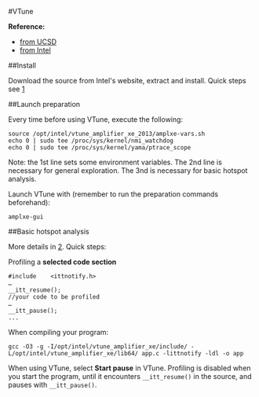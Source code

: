 #VTune

[1]:http://cseweb.ucsd.edu/classes/wi14/cse141/project/VTUNE_PC_P.pdf

[2]:https://software.intel.com/sites/default/files/managed/c0/a8/hotspots_amplxe_lin.pdf

**Reference:** 

+ [from UCSD][1] 
+ [from Intel][2]

##Install

Download the source from Intel's website, extract and install. Quick steps see [1]

##Launch preparation

Every time before using VTune, execute the following:

```
source /opt/intel/vtune_amplifier_xe_2013/amplxe-vars.sh
echo 0 | sudo tee /proc/sys/kernel/nmi_watchdog
echo 0 | sudo tee /proc/sys/kernel/yama/ptrace_scope
```

Note: the 1st line sets some environment variables. The 2nd line is necessary for general exploration. The 3nd is necessary for basic hotspot analysis.

Launch VTune with (remember to run the preparation commands beforehand):
```
amplxe-gui
```

##Basic hotspot analysis

More details in [2]. Quick steps:

Profiling a **selected code section**

```
#include	<ittnotify.h>
…
__itt_resume();
//your code to be profiled
…
__itt_pause();
...
```

When compiling your program:
```
gcc -O3 -g -I/opt/intel/vtune_amplifier_xe/include/ -L/opt/intel/vtune_amplifier_xe/lib64/ app.c -littnotify -ldl -o app
```

When using VTune, select **Start pause** in VTune. Profiling is disabled when you start the program, until it encounters `__itt_resume()` in the source, and pauses with `__itt_pause()`.
